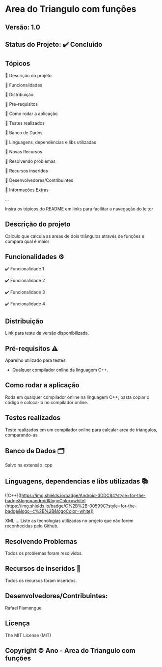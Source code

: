 # Area do Triangulo com funções
## Versão: 1.0 
## Status do Projeto: ✔️ Concluído

## Tópicos
🔹 Descrição do projeto 

🔹 Funcionalidades

🔹 Distribuição

🔹 Pré-requisitos

🔹 Como rodar a aplicação

🔹 Testes realizados

🔹 Banco de Dados

🔹 Linguagens, dependências e libs utilizadas

🔹 Novas Recursos

🔹 Resolvendo problemas

🔹 Recursos inseridos 

🔹 Desenvolvedores/Contribuintes

🔹 Informações Extras


...

Insira os tópicos do README em links para facilitar a navegação do leitor

## Descrição do projeto
Calculo que calcula as areas de dois triângulos através de funções e compara qual é maior

## Funcionalidades ⚙️
✔️ Funcionalidade 1

✔️ Funcionalidade 2

✔️ Funcionalidade 3

✔️ Funcionalidade 4

## Distribuição
Link para teste da versão disponibilizada.

## Pré-requisitos ⚠️    
Aparelho utilizado para testes.
- Qualquer compilador online da linguagem C++.

## Como rodar a aplicação 
Roda em qualquer compilador online na linguagem C++, basta copiar o código e coloca-lo no compilador online.

## Testes realizados
Teste realizados em um compilador online para calcular area de triangulos, comparando-as.

## Banco de Dados 🗂️
Salvo na extensão .cpp

## Linguagens, dependencias e libs utilizadas 📚
![C++]([https://img.shields.io/badge/Android-3DDC84?style=for-the-badge&logo=android&logoColor=white](https://img.shields.io/badge/C%2B%2B-00599C?style=for-the-badge&logo=c%2B%2B&logoColor=white])


XML
...
Liste as tecnologias utilizadas no projeto que não forem reconhecidas pelo Github.

## Resolvendo Problemas 
Todos os problemas foram resolvidos.

## Recursos de inseridos 🧰
Todos os recursos foram inseridos.

## Desenvolvedores/Contribuintes:
Rafael Fiamengue

## Licença
The MIT License (MIT)

## Copyright ©️ Ano - Area do Triangulo com funções
